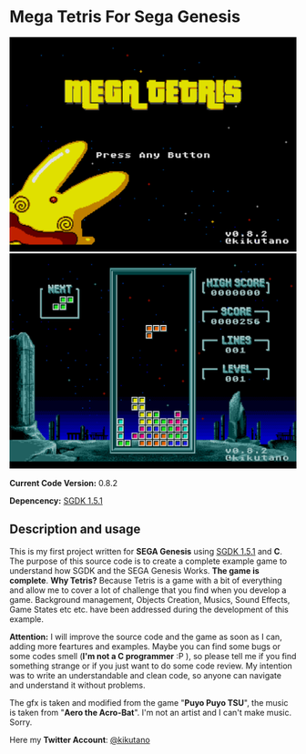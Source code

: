 # Mega Tetris For Sega Genesis

![This is an image](screen_0.png) ![This is an image](screen_1.png)

**Current Code Version:** 0.8.2

**Depencency:** [SGDK 1.5.1](https://github.com/Stephane-D/SGDK)

## Description and usage
This is my first project written for **SEGA Genesis** using [SGDK 1.5.1](https://github.com/Stephane-D/SGDK) and **C**. The purpose of this source code is to create a complete example game to understand how SGDK and the SEGA Genesis Works. **The game is complete**. **Why Tetris?** Because Tetris is a game with a bit of everything and allow me to cover a lot of challenge that you find when you develop a game. Background management, Objects Creation, Musics, Sound Effects, Game States etc etc. have been addressed during the development of this example. 

**Attention:** I will improve the source code and the game as soon as I can, adding more feartures and examples. Maybe you can find some bugs or some codes smell (**I'm not a C programmer** :P ), so please tell me if you find something strange or if you just want to do some code review. My intention was to write an understandable and clean code, so anyone can navigate and understand it without problems.

The gfx is taken and modified from the game "**Puyo Puyo TSU**", the music is taken from "**Aero the Acro-Bat**". I'm not an artist and I can't make music. Sorry.

Here my **Twitter Account**: [@kikutano](https://twitter.com/kikuTano)